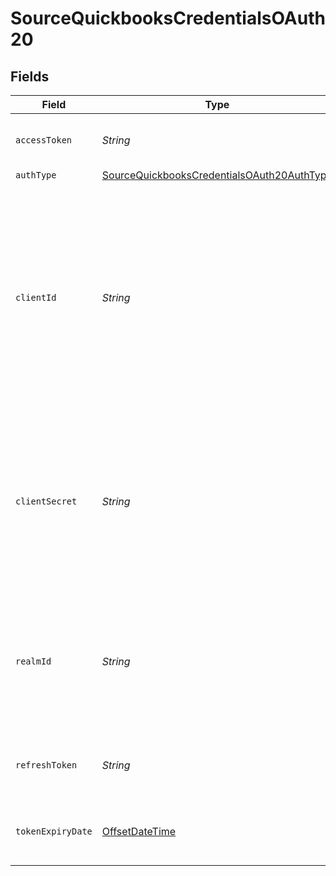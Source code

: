 # SourceQuickbooksCredentialsOAuth20


## Fields

| Field                                                                                                                                                                                                 | Type                                                                                                                                                                                                  | Required                                                                                                                                                                                              | Description                                                                                                                                                                                           |
| ----------------------------------------------------------------------------------------------------------------------------------------------------------------------------------------------------- | ----------------------------------------------------------------------------------------------------------------------------------------------------------------------------------------------------- | ----------------------------------------------------------------------------------------------------------------------------------------------------------------------------------------------------- | ----------------------------------------------------------------------------------------------------------------------------------------------------------------------------------------------------- |
| `accessToken`                                                                                                                                                                                         | *String*                                                                                                                                                                                              | :heavy_check_mark:                                                                                                                                                                                    | Access token fot making authenticated requests.                                                                                                                                                       |
| `authType`                                                                                                                                                                                            | [SourceQuickbooksCredentialsOAuth20AuthType](../../models/shared/SourceQuickbooksCredentialsOAuth20AuthType.md)                                                                                       | :heavy_minus_sign:                                                                                                                                                                                    | N/A                                                                                                                                                                                                   |
| `clientId`                                                                                                                                                                                            | *String*                                                                                                                                                                                              | :heavy_check_mark:                                                                                                                                                                                    | Identifies which app is making the request. Obtain this value from the Keys tab on the app profile via My Apps on the developer site. There are two versions of this key: development and production. |
| `clientSecret`                                                                                                                                                                                        | *String*                                                                                                                                                                                              | :heavy_check_mark:                                                                                                                                                                                    |  Obtain this value from the Keys tab on the app profile via My Apps on the developer site. There are two versions of this key: development and production.                                            |
| `realmId`                                                                                                                                                                                             | *String*                                                                                                                                                                                              | :heavy_check_mark:                                                                                                                                                                                    | Labeled Company ID. The Make API Calls panel is populated with the realm id and the current access token.                                                                                             |
| `refreshToken`                                                                                                                                                                                        | *String*                                                                                                                                                                                              | :heavy_check_mark:                                                                                                                                                                                    | A token used when refreshing the access token.                                                                                                                                                        |
| `tokenExpiryDate`                                                                                                                                                                                     | [OffsetDateTime](https://docs.oracle.com/javase/8/docs/api/java/time/OffsetDateTime.html)                                                                                                             | :heavy_check_mark:                                                                                                                                                                                    | The date-time when the access token should be refreshed.                                                                                                                                              |